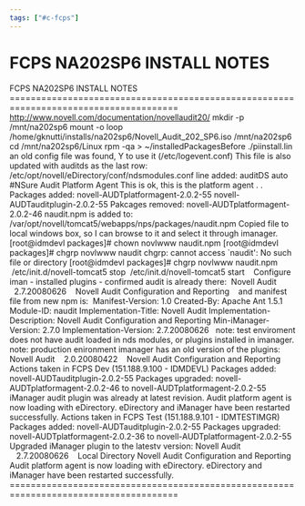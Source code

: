 ```yaml
---
tags: ["#c-fcps"]
---
```

# FCPS NA202SP6 INSTALL NOTES

FCPS NA202SP6 INSTALL NOTES
\======================================================================================
http://www.novell.com/documentation/novellaudit20/
mkdir -p /mnt/na202sp6
mount -o loop /home/gknutti/installs/na202sp6/Novell\_Audit\_202\_SP6.iso /mnt/na202sp6
cd /mnt/na202sp6/Linux
rpm -qa > ~/installedPackagesBefore
./piinstall.lin
an old config file was found, Y to use it (/etc/logevent.conf)
This file is also updated with auditds as the last row:
/etc/opt/novell/eDirectory/conf/ndsmodules.conf
line added:
auditDS auto #NSure Audit Platform Agent
This is ok, this is the platform agent . .
Packages added:
novell-AUDTplatformagent-2.0.2-55
novell-AUDTauditplugin-2.0.2-55
Pakcages removed:
novell-AUDTplatformagent-2.0.2-46
naudit.npm is added to:
/var/opt/novell/tomcat5/webapps/nps/packages/naudit.npm
Copied file to local windows box, so I can browse to it and select it through imanager.
\[root@idmdevl packages\]# chown novlwww naudit.npm
\[root@idmdevl packages\]# chgrp novlwww naudit
chgrp: cannot access \`naudit': No such file or directory
\[root@idmdevl packages\]# chgrp novlwww naudit.npm
 /etc/init.d/novell-tomcat5 stop
 /etc/init.d/novell-tomcat5 start
 
 Configure iman - installed plugins - confirmed audit is already there:
 Novell Audit   2.7.20080626    Novell Audit Configuration and Reporting
 
 and manifest file from new npm is:
 Manifest-Version: 1.0
Created-By: Apache Ant 1.5.1
Module-ID: naudit
Implementation-Title: Novell Audit
Implementation-Description: Novell Audit Configuration and Reporting
Min-iManager-Version: 2.7.0
Implementation-Version: 2.7.20080626
 
note: test enviroment does not have audit loaded in nds modules, or plugins installed in imanager.
note: production enironment imanager has an old version of the plugins:
Novell Audit    2.0.20080422    Novell Audit Configuration and Reporting
Actions taken in FCPS Dev (151.188.9.100 - IDMDEVL)
Packages added:
novell-AUDTauditplugin-2.0.2-55
Packages upgraded:
novell-AUDTplatformagent-2.0.2-46 to novell-AUDTplatformagent-2.0.2-55
iManager audit plugin was already at latest revision.
Audit platform agent is now loading with eDirectory.
eDirectory and iManager have been restarted successfully.
Actions taken in FCPS Test (151.188.9.101 - IDMTESTIMGR)
Packages added:
novell-AUDTauditplugin-2.0.2-55
Packages upgraded:
novell-AUDTplatformagent-2.0.2-36 to novell-AUDTplatformagent-2.0.2-55
Upgraded iManager plugin to the latestv version:
Novell Audit    2.7.20080626    Local Directory Novell Audit Configuration and Reporting
Audit platform agent is now loading with eDirectory.
eDirectory and iManager have been restarted successfully.
\======================================================================================
